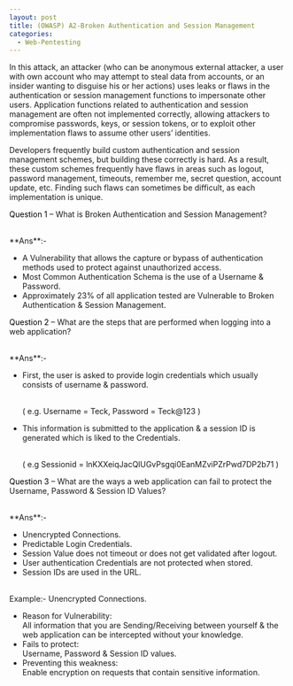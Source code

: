 ```yaml
---
layout: post
title: (OWASP) A2-Broken Authentication and Session Management
categories:
  - Web-Pentesting
---
```


<p>In this attack, an attacker (who can be anonymous external attacker, a user with own account who may attempt to steal data from accounts, or an insider wanting to disguise his or her actions) uses leaks or flaws in the authentication or session management functions to impersonate other users. Application functions related to authentication and session management are often not implemented correctly, allowing attackers to compromise passwords, keys, or session tokens, or to exploit other implementation flaws to assume other users’ identities.</p>
<p>Developers frequently build custom authentication and session management schemes, but building these correctly is hard. As a result, these custom schemes frequently have flaws in areas such as logout, password management, timeouts, remember me, secret question, account update, etc. Finding such flaws can sometimes be difficult, as each implementation is unique.</p>

<p Class="message">
  <font color="Black">Question 1</font> – What is Broken Authentication and Session Management?
</p>
<br>**Ans**:- 

* A Vulnerability that allows the capture or bypass of authentication methods used to protect against unauthorized access.
* Most Common Authentication Schema is the use of a Username & Password.
* Approximately 23% of all application tested are Vulnerable to Broken Authentication & Session Management.

<p Class="message">
  <font color="Black">Question 2</font> – What are the steps that are performed when logging into a web application?
</p>
<br>**Ans**:- 

* First, the user is asked to provide login credentials which usually consists of username & password.

  <br>( e.g. Username = Teck, Password = Teck@123 )

* This information is submitted to the application & a session ID is generated which is liked to the Credentials.

  <br>( e.g Sessionid = lnKXXeiqJacQlUGvPsgqi0EanMZviPZrPwd7DP2b71 )

<p Class="message">
  <font color="Black">Question 3</font> – What are the ways a web application can fail to protect the Username, Password & Session ID Values?
</p>
<br>**Ans**:- 

* Unencrypted Connections.
* Predictable Login Credentials.
* Session Value does not timeout or does not get validated after logout.
* User authentication Credentials are not protected when stored.
* Session IDs are used in the URL.

<br>Example:- Unencrypted Connections.
* Reason for Vulnerability:
  <br>All information that you are Sending/Receiving between yourself & the web application can be intercepted without your knowledge.
* Fails to protect:
  <br>Username, Password & Session ID values.
* Preventing this weakness:
  <br>Enable encryption on requests that contain sensitive information.

